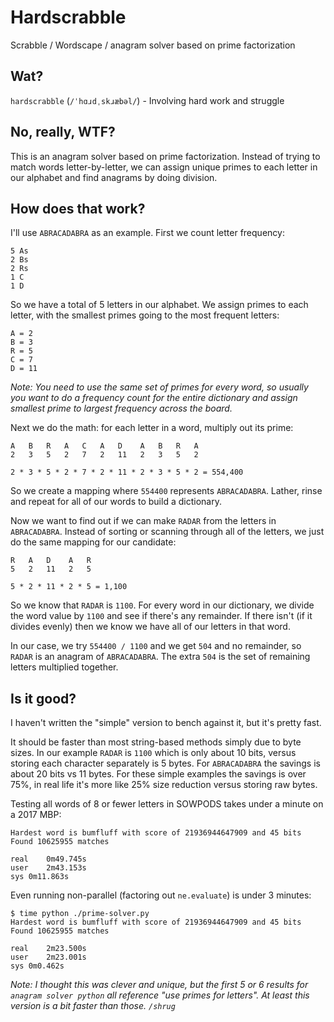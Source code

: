 # Hardscrabble

Scrabble / Wordscape / anagram solver based on prime factorization

## Wat?

`hardscrabble` (`/ˈhɑɹdˌskɹæbəl/`) - Involving hard work and struggle

## No, really, WTF?

This is an anagram solver based on prime factorization. Instead of trying to match words letter-by-letter, we can assign unique primes to each letter in our alphabet and find anagrams by doing division.

## How does that work?

I'll use `ABRACADABRA` as an example.  First we count letter frequency:

```
5 As
2 Bs
2 Rs
1 C
1 D
```

So we have a total of 5 letters in our alphabet. We assign primes to each letter, with the smallest primes going to the most frequent letters:

```
A = 2
B = 3
R = 5
C = 7
D = 11
```

_Note: You need to use the same set of primes for every word, so usually you want to do a frequency count for the entire dictionary and assign smallest prime to largest frequency across the board._

Next we do the math: for each letter in a word, multiply out its prime:

```
A   B   R   A   C   A   D    A   B   R   A
2   3   5   2   7   2   11   2   3   5   2

2 * 3 * 5 * 2 * 7 * 2 * 11 * 2 * 3 * 5 * 2 = 554,400
```

So we create a mapping where `554400` represents `ABRACADABRA`. Lather, rinse and repeat for all of our words to build a dictionary.

Now we want to find out if we can make `RADAR` from the letters in `ABRACADABRA`. Instead of sorting or scanning through all of the letters, we just do the same mapping for our candidate:

```
R   A   D    A   R
5   2   11   2   5

5 * 2 * 11 * 2 * 5 = 1,100
```
So we know that `RADAR` is `1100`. For every word in our dictionary, we divide the word value by `1100` and see if there's any remainder. If there isn't (if it divides evenly) then we know we have all of our letters in that word.

In our case, we try `554400 / 1100` and we get `504` and no remainder, so `RADAR` is an anagram of `ABRACADABRA`. The extra `504` is the set of remaining letters multiplied together.


## Is it good?

I haven't written the "simple" version to bench against it, but it's pretty fast.

It should be faster than most string-based methods simply due to byte sizes. In our example `RADAR` is `1100` which is only about 10 bits, versus storing each character separately is 5 bytes. For `ABRACADABRA` the savings is about 20 bits vs 11 bytes. For these simple examples the savings is over 75%, in real life it's more like 25% size reduction versus storing raw bytes.

Testing all words of 8 or fewer letters in SOWPODS takes under a minute on a 2017 MBP:

```
Hardest word is bumfluff with score of 21936944647909 and 45 bits
Found 10625955 matches

real	0m49.745s
user	2m43.153s
sys	0m11.863s
```

Even running non-parallel (factoring out `ne.evaluate`) is under 3 minutes:

```
$ time python ./prime-solver.py
Hardest word is bumfluff with score of 21936944647909 and 45 bits
Found 10625955 matches

real	2m23.500s
user	2m23.001s
sys	0m0.462s
```

_Note: I thought this was clever and unique, but the first 5 or 6 results for `anagram solver python` all reference "use primes for letters". At least this version is a bit faster than those. `/shrug`_

